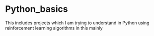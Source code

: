 # Python_basics
This includes projects which I am trying to understand in Python using reinforcement learning algorithms in this mainly
